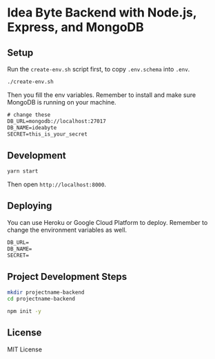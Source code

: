 # Idea Byte Backend with Node.js, Express, and MongoDB

## Setup

Run the `create-env.sh` script first, to copy `.env.schema` into `.env`.

```sh
./create-env.sh
```

Then you fill the env variables. Remember to install and make sure MongoDB is running on your machine.

```txt
# change these
DB_URL=mongodb://localhost:27017
DB_NAME=ideabyte
SECRET=this_is_your_secret
```

## Development

```sh
yarn start
```

Then open `http://localhost:8000`.

## Deploying

You can use Heroku or Google Cloud Platform to deploy. Remember to change the environment variables as well.

```txt
DB_URL=
DB_NAME=
SECRET=
```

## Project Development Steps

```sh
mkdir projectname-backend
cd projectname-backend

npm init -y
```

## License

MIT License
